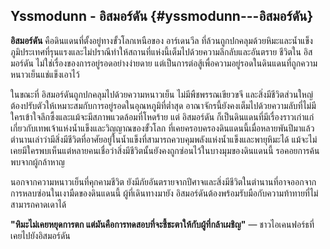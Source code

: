 ## **Yssmodunn \- อิสมอร์ดัน** {#yssmodunn---อิสมอร์ดัน}

**อิสมอร์ดัน** คือดินแดนที่ตั้งอยู่ทางขั้วโลกเหนือของ อาร์เดนวีล ที่ล้วนถูกปกคลุมด้วยหิมะและน้ำแข็ง ภูมิประเทศที่รุนแรงและไม่ปราณีทำให้สถานที่แห่งนี้เต็มไปด้วยความลึกลับและอันตราย ชีวิตใน อิสมอร์ดัน ไม่ใช่เรื่องของการอยู่รอดอย่างง่ายดาย แต่เป็นการต่อสู้เพื่อความอยู่รอดในดินแดนที่ถูกความหนาวเย็นแช่แข็งเอาไว้

ในขณะที่ อิสมอร์ดันถูกปกคลุมไปด้วยความหนาวเย็น ไม่มีพืชพรรณเขียวขจี และสิ่งมีชีวิตส่วนใหญ่ต้องปรับตัวให้เหมาะสมกับการอยู่รอดในอุณหภูมิที่ต่ำสุด อาณาจักรนี้ยังคงเต็มไปด้วยความลับที่ไม่มีใครเข้าใจลึกซึ้งและแม้จะมีสภาพแวดล้อมที่โหดร้าย แต่ อิสมอร์ดัน ก็เป็นดินแดนที่มีเรื่องราวเก่าแก่เกี่ยวกับเทพเจ้าแห่งน้ำแข็งและวิญญาณของขั้วโลก ที่เคยครอบครองดินแดนนี้เมื่อหลายพันปีมาแล้ว ตำนานเล่าว่ามีสิ่งมีชีวิตที่อาศัยอยู่ในน้ำแข็งที่สามารถควบคุมพลังแห่งน้ำแข็งและพายุหิมะได้ แม้จะไม่เคยมีใครพบเห็นแต่หลายคนเชื่อว่าสิ่งมีชีวิตนั้นยังคงถูกซ่อนไว้ในบางมุมของดินแดนนี้ รอคอยการค้นพบจากผู้กล้าหาญ

นอกจากความหนาวเย็นที่คุกคามชีวิต ยังมีภัยอันตรายจากปีศาจและสิ่งมีชีวิตในตำนานที่อาจออกจากการหลบซ่อนในเงามืดของดินแดนนี้ ผู้ที่เดินทางมายัง อิสมอร์ดันต้องพร้อมรับมือกับความท้าทายที่ไม่สามารถคาดเดาได้

**"หิมะไม่เคยหยุดการตก แต่มันคือการทดสอบที่จะชี้ชะตาให้กับผู้ที่กล้าเผชิญ"** — ชาวไอเคนฟอร์ธที่เคยไปยังอิสมอร์ดัน